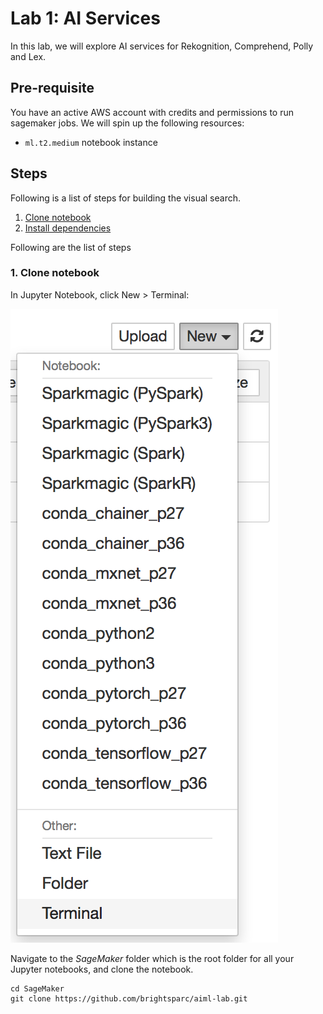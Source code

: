 # Lab 1: AI Services

In this lab, we will explore AI services for Rekognition, Comprehend, Polly and Lex.

## Pre-requisite

You have an active AWS account with credits and permissions to run sagemaker jobs.  We will spin up the following resources:

* `ml.t2.medium` notebook instance  

## Steps

Following is a list of steps for building the visual search.

  1. [Clone notebook](#1-clone-notebook)
  2. [Install dependencies](#2-install-dependencies)

Following are the list of steps

### 1. Clone notebook

In Jupyter Notebook, click New > Terminal:

![Create notebook instance](screenshots/00-new-terminal.png)

Navigate to the *SageMaker* folder which is the root folder for all your Jupyter notebooks, and clone the notebook.

```
cd SageMaker
git clone https://github.com/brightsparc/aiml-lab.git
```
